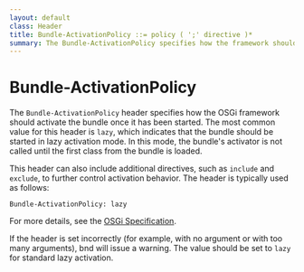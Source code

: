 ```yaml
---
layout: default
class: Header
title: Bundle-ActivationPolicy ::= policy ( ';' directive )*
summary: The Bundle-ActivationPolicy specifies how the framework should activate the bundle once started.
---
```


# Bundle-ActivationPolicy

The `Bundle-ActivationPolicy` header specifies how the OSGi framework should activate the bundle once it has been started. The most common value for this header is `lazy`, which indicates that the bundle should be started in lazy activation mode. In this mode, the bundle's activator is not called until the first class from the bundle is loaded.

This header can also include additional directives, such as `include` and `exclude`, to further control activation behavior. The header is typically used as follows:

```
Bundle-ActivationPolicy: lazy
```

For more details, see the [OSGi Specification](https://docs.osgi.org/specification/osgi.core/8.0.0/framework.lifecycle.html#i3270439).

If the header is set incorrectly (for example, with no argument or with too many arguments), bnd will issue a warning. The value should be set to `lazy` for standard lazy activation.
